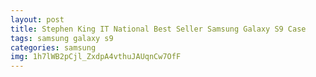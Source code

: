 ```yaml
---
layout: post
title: Stephen King IT National Best Seller Samsung Galaxy S9 Case
tags: samsung galaxy s9
categories: samsung
img: 1h7lWB2pCjl_ZxdpA4vthuJAUqnCw7OfF
---
```

